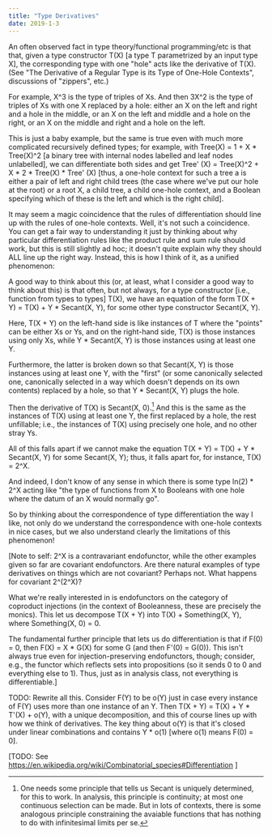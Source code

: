 ```yaml
---
title: "Type Derivatives"
date: 2019-1-3
---
```


An often observed fact in type theory/functional programming/etc is that that, given a type constructor T(X) [a type T parametrized by an input type X], the corresponding type with one "hole" acts like the derivative of T(X). (See "The Derivative of a Regular Type is its Type of One-Hole Contexts", discussions of "zippers", etc.)

For example, X^3 is the type of triples of Xs. And then 3X^2 is the type of triples of Xs with one X replaced by a hole: either an X on the left and right and a hole in the middle, or an X on the left and middle and a hole on the right, or an X on the middle and right and a hole on the left.

This is just a baby example, but the same is true even with much more complicated recursively defined types; for example, with Tree(X) = 1 + X * Tree(X)^2 [a binary tree with internal nodes labelled and leaf nodes unlabelled], we can differentiate both sides and get Tree' (X) = Tree(X)^2 + X * 2 * Tree(X) * Tree' (X) [thus, a one-hole context for such a tree a is either a pair of left and right child trees (the case where we've put our hole at the root) or a root X, a child tree, a child one-hole context, and a Boolean specifying which of these is the left and which is the right child].

It may seem a magic coincidence that the rules of differentiation should line up with the rules of one-hole contexts. Well, it's not such a coincidence. You can get a fair way to understanding it just by thinking about why particular differentiation rules like the product rule and sum rule should work, but this is still slightly ad hoc; it doesn't quite explain why they should ALL line up the right way. Instead, this is how I think of it, as a unified phenomenon:

A good way to think about this (or, at least, what I consider a good way to think about this) is that often, but not always, for a type constructor [i.e., function from types to types] T(X), we have an equation of the form T(X + Y) = T(X) + Y * Secant(X, Y), for some other type constructor Secant(X, Y).

Here, T(X + Y) on the left-hand side is like instances of T where the "points" can be either Xs or Ys, and on the right-hand side, T(X) is those instances using only Xs, while Y * Secant(X, Y) is those instances using at least one Y.

Furthermore, the latter is broken down so that Secant(X, Y) is those instances using at least one Y, with the "first" (or some canonically selected one, canonically selected in a way which doesn't depends on its own contents) replaced by a hole, so that Y * Secant(X, Y) plugs the hole.

Then the derivative of T(X) is Secant(X, 0).[^continuity] And this is the same as the instances of T(X) using at least one Y, the first replaced by a hole, the rest unfillable; i.e., the instances of T(X) using precisely one hole, and no other stray Ys.

[^continuity]: One needs some principle that tells us Secant is uniquely determined, for this to work. In analysis, this principle is continuity; at most one continuous selection can be made. But in lots of contexts, there is some analogous principle constraining the avaiable functions that has nothing to do with infinitesimal limits per se.

All of this falls apart if we cannot make the equation T(X + Y) = T(X) + Y * Secant(X, Y) for some Secant(X, Y); thus, it falls apart for, for instance, T(X) = 2^X.

And indeed, I don't know of any sense in which there is some type ln(2) * 2^X acting like "the type of functions from X to Booleans with one hole where the datum of an X would normally go".

So by thinking about the correspondence of type differentiation the way I like, not only do we understand the correspondence with one-hole contexts in nice cases, but we also understand clearly the limitations of this phenomenon!

[Note to self: 2^X is a contravariant endofunctor, while the other examples given so far are covariant endofunctors. Are there natural examples of type derivatives on things which are not covariant? Perhaps not. What happens for covariant 2^(2^X)?

What we're really interested in is endofunctors on the category of coproduct injections (in the context of Booleanness, these are precisely the monics). This let us decompose T(X + Y) into T(X) + Something(X, Y), where Something(X, 0) = 0.

The fundamental further principle that lets us do differentiation is that if F(0) = 0, then F(X) = X * G(X) for some G (and then F'(0) = G(0)). This isn't always true even for injection-preserving endofunctors, though; consider, e.g., the functor which reflects sets into propositions (so it sends 0 to 0 and everything else to 1). Thus, just as in analysis class, not everything is differentiable.]

TODO: Rewrite all this. Consider F(Y) to be o(Y) just in case every instance of F(Y) uses more than one instance of an Y. Then T(X + Y) = T(X) + Y * T'(X) + o(Y), with a unique decomposition, and this of course lines up with how we think of derivatives. The key thing about o(Y) is that it's closed under linear combinations and contains Y * o(1) [where o(1) means F(0) = 0].

[TODO: See https://en.wikipedia.org/wiki/Combinatorial_species#Differentiation ]